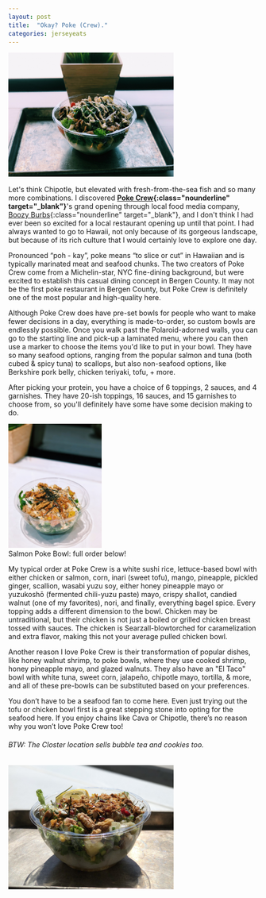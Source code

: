 ```yaml
---
layout: post
title:  "Okay? Poke (Crew)."
categories: jerseyeats
---
```

<div class="singleimagecontainer">
    <img src="/assets/images/jerseyeats/pokecrew/poke.JPG" height="250px" class="singleimage"> 
</div>

Let's think Chipotle, but elevated with fresh-from-the-sea fish and so many more combinations. I discovered **[Poke Crew](https://www.eatpokecrew.com/){:class="nounderline" target="_blank"}**'s grand opening through local food media company, [Boozy Burbs](https://boozyburbs.com){:class="nounderline" target="_blank"}, and I don't think I had ever been so excited for a local restaurant opening up until that point. I had always wanted to go to Hawaii, not only because of its gorgeous landscape, but because of its rich culture that I would certainly love to explore one day. 

Pronounced “poh - kay”, poke means “to slice or cut” in Hawaiian and is typically marinated meat and seafood chunks. The two creators of Poke Crew come from a Michelin-star, NYC fine-dining background, but were excited to establish this casual dining concept in Bergen County. It may not be the first poke restaurant in Bergen County, but Poke Crew is definitely one of the most popular and high-quality here.

Although Poke Crew does have pre-set bowls for people who want to make fewer decisions in a day, everything is made-to-order, so custom bowls are endlessly possible. Once you walk past the Polaroid-adorned walls, you can go to the starting line and pick-up a laminated menu, where you can then use a marker to choose the items you'd like to put in your bowl. They have so many seafood options, ranging from the popular salmon and tuna (both cubed & spicy tuna) to scallops, but also non-seafood options, like Berkshire pork belly, chicken teriyaki, tofu, + more.

After picking your protein, you have a choice of 6 toppings, 2 sauces, and 4 garnishes. They have 20-ish toppings, 16 sauces, and 15 garnishes to choose from, so you'll definitely have some have some decision making to do.

<div class="singleimagecontainer">
    <img src="/assets/images/jerseyeats/pokecrew/morepoke.jpg" height="250px" class="singleimage">
    <div class="singleimageoverlay">Salmon Poke Bowl: full order below!</div>
</div>

My typical order at Poke Crew is a white sushi rice, lettuce-based bowl with either chicken or salmon, corn, inari (sweet tofu), mango, pineapple, pickled ginger, scallion, wasabi yuzu soy, either honey pineapple mayo or yuzukoshō (fermented chili-yuzu paste) mayo, crispy shallot, candied walnut (one of my favorites), nori, and finally, everything bagel spice. Every topping adds a different dimension to the bowl. Chicken may be untraditional, but their chicken is not just a boiled or grilled chicken breast tossed with sauces. The chicken is Searzall-blowtorched for caramelization and extra flavor, making this not your average pulled chicken bowl. 

Another reason I love Poke Crew is their transformation of popular dishes, like honey walnut shrimp, to poke bowls, where they use cooked shrimp, honey pineapple mayo, and glazed walnuts. They also have an "El Taco" bowl with white tuna, sweet corn, jalapeño, chipotle mayo, tortilla, & more, and all of these pre-bowls can be substituted based on your preferences. 

You don’t have to be a seafood fan to come here. Even just trying out the tofu or chicken bowl first is a great stepping stone into opting for the seafood here. If you enjoy chains like Cava or Chipotle, there’s no reason why you won’t love Poke Crew too!

###### BTW: The Closter location sells bubble tea and cookies too.

<div class="singleimagecontainer">
    <img src="/assets/images/jerseyeats/pokecrew/poke2.jpg" height="250px" class="singleimage">
</div>
